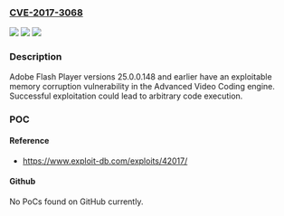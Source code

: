 ### [CVE-2017-3068](https://cve.mitre.org/cgi-bin/cvename.cgi?name=CVE-2017-3068)
![](https://img.shields.io/static/v1?label=Product&message=Adobe%20Flash%20Player%2025.0.0.148%20and%20earlier.&color=blue)
![](https://img.shields.io/static/v1?label=Version&message=n%2Fa&color=blue)
![](https://img.shields.io/static/v1?label=Vulnerability&message=Memory%20Corruption&color=brighgreen)

### Description

Adobe Flash Player versions 25.0.0.148 and earlier have an exploitable memory corruption vulnerability in the Advanced Video Coding engine. Successful exploitation could lead to arbitrary code execution.

### POC

#### Reference
- https://www.exploit-db.com/exploits/42017/

#### Github
No PoCs found on GitHub currently.

